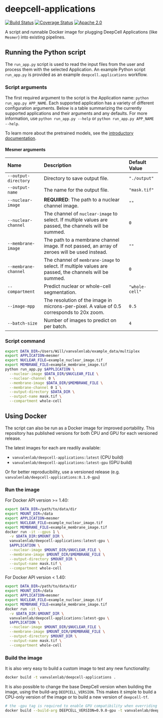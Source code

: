 # deepcell-applications

[![Build Status](https://github.com/vanvalenlab/deepcell-applications/workflows/build/badge.svg)](https://github.com/vanvalenlab/deepcell-applications/actions)
[![Coverage Status](https://coveralls.io/repos/github/vanvalenlab/deepcell-applications/badge.svg?branch=master)](https://coveralls.io/github/vanvalenlab/deepcell-applications?branch=master)
[![Apache 2.0](https://img.shields.io/badge/License-Apache%202.0-blue.svg)](https://github.com/vanvalenlab/deepcell-applications/blob/master/LICENSE)

A script and runnable Docker image for plugging DeepCell Applications (like `Mesmer`) into existing pipelines.

## Running the Python script

The `run_app.py` script is used to read the input files from the user and process them with the selected Application.
An example Python script `run_app.py` is provided as an example `deepcell.applications` workflow.

### Script arguments

The first required argument to the script is the Application name: `python run_app.py APP_NAME`.
Each supported application has a variety of different configuration arguments.
Below is a table summarizing the currently supported applications and their arguments and any defaults.
For more information, use `python run_app.py --help` or `python run_app.py APP_NAME --help`.

To learn more about the pretrained models, see the [introductory documentation](https://github.com/vanvalenlab/intro-to-deepcell/tree/master/pretrained_models).

#### Mesmer arguments

| Name | Description | Default Value |
| :--- | :--- | :--- |
| `--output-directory` | Directory to save output file. | `"./output"` |
| `--output-name` | The name for the output file. | `"mask.tif"` |
| `--nuclear-image` | **REQUIRED**: The path to a nuclear channel image. | `""` |
| `--nuclear-channel` | The channel of `nuclear-image` to select. If multiple values are passed, the channels will be summed. | `0` |
| `--membrane-image` | The path to a membrane channel image. If not passed, an array of zeroes will be used instead. | `""` |
| `--membrane-channel` | The channel of `membrane-image` to select. If multiple values are passed, the channels will be summed. | `0` |
| `--compartment` | Predict nuclear or whole-cell segmentation. | `"whole-cell"` |
| `--image-mpp` | The resolution of the image in microns-per-pixel. A value of 0.5 corresponds to 20x zoom. | `0.5` |
| `--batch-size` | Number of images to predict on per batch. | `4` |

### Script command

```bash
export DATA_DIR=/Users/Will/vanvalenlab/example_data/multiplex
export APPLICATION=mesmer
export NUCLEAR_FILE=example_nuclear_image.tif
export MEMBRANE_FILE=example_membrane_image.tif
python run_app.py $APPLICATION \
  --nuclear-image $DATA_DIR/$NUCLEAR_FILE \
  --nuclear-channel 0 \
  --membrane-image $DATA_DIR/$MEMBRANE_FILE \
  --membrane-channel 0 1 \
  --output-directory $DATA_DIR \
  --output-name mask.tif \
  --compartment whole-cell
```

## Using Docker

The script can also be run as a Docker image for improved portability.
This repository has published versions for both CPU and GPU for each versioned release.

The latest images for each are readily available:

* `vanvalenlab/deepcell-applications:latest` (CPU build)
* `vanvalenlab/deepcell-applications:latest-gpu` (GPU build)

Or for better reproducibility, use a versioned release (e.g. `vanvalenlab/deepcell-applications:0.1.0-gpu`)

### Run the image

For Docker API version >= 1.40:

```bash
export DATA_DIR=/path/to/data/dir
export MOUNT_DIR=/data
export APPLICATION=mesmer
export NUCLEAR_FILE=example_nuclear_image.tif
export MEMBRANE_FILE=example_membrane_image.tif
docker run -it --gpus 1 \
  -v $DATA_DIR:$MOUNT_DIR \
  vanvalenlab/deepcell-applications:latest-gpu \
  $APPLICATION \
  --nuclear-image $MOUNT_DIR/$NUCLEAR_FILE \
  --membrane-image $MOUNT_DIR/$MEMBRANE_FILE \
  --output-directory $MOUNT_DIR \
  --output-name mask.tif \
  --compartment whole-cell
```

For Docker API version < 1.40:

```bash
export DATA_DIR=/path/to/data/dir
export MOUNT_DIR=/data
export APPLICATION=mesmer
export NUCLEAR_FILE=example_nuclear_image.tif
export MEMBRANE_FILE=example_membrane_image.tif
docker run -it \
  -v $DATA_DIR:$MOUNT_DIR \
  vanvalenlab/deepcell-applications:latest-gpu \
  $APPLICATION \
  --nuclear-image $MOUNT_DIR/$NUCLEAR_FILE \
  --membrane-image $MOUNT_DIR/$MEMBRANE_FILE \
  --output-directory $MOUNT_DIR \
  --output-name mask.tif \
  --compartment whole-cell
```

### Build the image

It is also very easy to build a custom image to test any new functionality:

```bash
docker build -t vanvalenlab/deepcell-applications .
```

It is also possible to change the base DeepCell version when building the image, using the build-arg `DEEPCELL_VERSION`.
This makes it simple to build a CPU-only version of the image or to build a new version of `deepcell-tf`.

```bash
# the -gpu tag is required to enable GPU compatibility when overriding versions
docker build --build-arg DEEPCELL_VERSION=0.9.0-gpu -t vanvalenlab/deepcell-applications .
```
